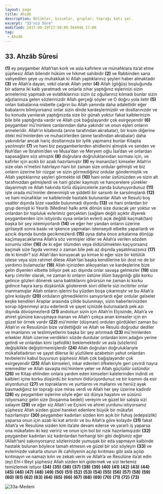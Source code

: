 ```yaml
---
layout: page
title: Ahzâb
description: Bölükler, kısımlar, gruplar; toprağı katı yer.
excerpt: "33'ncü Sûre"
modified: 2017-09-29T17:50:00.564948 17:00
tag: 
 - Ahzâb
---
```


## 33. Ahzâb Sûresi

**(1)** ey peygamber Allah’tan kork ve asla kafirlere ve münafıklara ita’at etme şüphesiz Allah bilendir hüküm ve hikmet sahibidir
**(2)** ve Rabbinden sana vahyedilen şeye uy muhakkak ki Allah yaptıklarınız şeyleri haber almaktadır
**(3)** ve Allah’a dayan, vekil olarak Allah yeter
**(4)** Allah (göğüs) boşluğunda bir adama iki kalb yaratmadı ve onlarla zıhar yaptığınız eşlerinizi sizin anneleriniz yapmadı ve evlatlıklarınızı sizin öz oğullarınız kılmadı bunlar sizin ağızlarınıza gelen sözlerinizdir Allah gerçeği söyler ve O doğru yola iletir 
**(5)** onları babalarına nisbetle çağırın bu Allah yanında daha adaletlidir eğer babalarını bilmiyorsanız onlar sizin dinde kardeşlerinizdir ve dostlarınızdır ve bu konuda yanılarak yaptığınızda size bir günah yoktur fakat kalblerinizin bile bile yaptığında vardır ve Allah çok bağışlayandır çok esirgeyendir
**(6)** peygamber mü’minlere canlarından daha yakındır ve onun eşleri onların anneleridir. Allah’ın kitabında (anne tarafından akrabalar),  bir kısmı diğerine öteki mü’minlerden ve muhacirlerden (anne tarafından akrabalar) daha yakındırlar ancak hariç dostlarınıza bir iyilik yapmanız bunlar Kitapta yazılmıştır
**(7)** ve hani biz peygamberlerden ahidlerini almıştık ve senden ve Nuh’dan ve İbrahim’den ve Musa’dan ve Meryem oğlu Îsa’dan ve onlardan sapasağlam söz almıştık 
**(8)** doğrulara doğruluklarından sorması için, ve kafirler için acıklı bir azab hazırlamıştır 
**(9)** ey inanan(lar) kimseler Allah’ın size olan ni’metini hatırlayın hani bir zaman size ordular gelmişti ve biz onların üzerine bir rüzgar ve sizin görmediğiniz ordular göndermiştik ve Allah yaptıklarınız şeyleri görmekte idi 
**(10)** hani onlar üstünüzden ve sizin alt tarafınızdan gelmişlerdi ve hani gözler kaymıştı ve hançerelere yürekler dayanmıştı ve Allah hakında türlü düşüncelerle zanda bulunuyordunuz 
**(11)** işte orada mü’minler denenmişti ve şiddetli bir sarsıntı ile sarsılmışlardı 
**(12)** ve hani münafıklar ve kalblerinde hastalık bulunanlar Allah ve Resulü boş vaatler dışında bize vaadde bulunmadı diyordu 
**(13)** ve hani onlardan bir grup demişti ki Yesrib (Medine) halkı artık dönün size duracak yer yoktur ve onlardan bir topluluk evlerimiz gerçekten (sağlam değil) açıktır diyerek peygamberden izin istiyordu oysa onlar(ın evleri) açık değildi kaçmak(tan) başka bir şey istemiyorlardı
**(14)** ve eğer her yandan onların üzerine girilseydi sonra baskı ve işkence yapmaları istenseydi elbette yaparlardı ve azıcık dışında bunda gecikmezlerdi 
**(15)** oysa daha önce arkalarına dön(üp kaç)mayacaklarına Allah’a söz vermişler idiler ve Allah’a verilen sözden sorumlu idiler
**(16)** de ki eğer ölümden veya öldürülmekten kaçıyorsanız kaçmak size fayda vermez o zaman bile pek az dışında yaşatılmazsınız
**(17)** de ki kimdir? sizi Allah'dan koruyacak şu kimse ki eğer size bir kötülük istese veya size rahmet dilese Allah’tan başka kendilerine bir dost ne de bir yardımcı bulamazlar 
**(18)** Allah içinizden alıkoyanları ve kardeşlerine bize gelin diyenleri elbette biliyor pek azı dışında onlar savaşa gelmezler 
**(19)** size karşı cimriler olarak, ne zaman ki onların üstüne ölüm baygınlığı gibi korku gelince gözleri dönerek sana baktıklarını görürsün ne zaman ki korku gidince hayra karşı düşkünlük göstererek sivri dillerle sizi incitirler onlar inanmamışlar Allah onların işlerini bu yüzden boşa çıkarmıştır ve bu Allah’a göre kolaydır
**(20)** orduların gitmediklerini sanıyorlardı eğer ordular gelseler keşke kendileri Araplar arasında çölde bulunmayı, sizin haberlerinizden sorup öğrenmeyi arzu ederlerdi ve şayet içinizde bulunsalardı pek azı dışında dövüşmezlerdi
**(21)** andolsun sizin için Allah’ın Elçisinde, Allah’a ve ahiret gününe kavuşmaya inanan ve Allah’ı çokça anan kimseler için en güzel bir örnek vardır 
**(22)** mü’minler (düşman) orduları gördükleri zaman bu Allah’ın ve Resulünün bize va’dettiğidir ve Allah ve Resulü doğrudur dediler ve imanlarını ve teslimiyetlerini başka bir şey artırmadı 
**(23)** mü’minlerden erkekler Allah üzerine verdikleri sözde durdular onlardan kimi adağını yerine getirdi ve onlardan kimi (şehidlik) beklemektedir ve asla (sözlerini) değişiklikle değiştirmemişlerdir
**(24)** Allah doğruları doğruluklarıyle mükafatladırsın ve şayet dilerse iki yüzlülere azabetsin yahut onlardan tevbelerini kabul buyursun şüphesiz Allah çok bağışlayandır çok esirgeyendir
**(25)** Allah kimseleri, inkar edenleri öfkeleriyle geri çevirdi hayra eremediler ve Allah savaşta mü’minlere yeter ve Allah güçlüdür üstündür
**(26)** ve Kitap ehlinden onlara yardım eden kimseleri kalelerinden indirdi ve kalbleri içine korku düşürdü bir kısmını öldürüyordunuz ve bir kısmını da esir alıyordunuz 
**(27)** ve topraklarını ve yurtlarını ve mallarını ve henüz ayak basmadığınız bir toprağı size miras verdi ve Allah her şey üzerine kadirdir
**(28)** ey peygamber eşlerine söyle eğer siz dünya hayatını ve süsünü istiyorsanız gelin size (boşanma bedeli) vereyim ve güzel bir salışla sizi salayım 
**(29)** ve eğer siz Allah’ı ve Eçisini ve ahiret yurdunu istiyorsanız şüphesiz Allah sizden güzel hareket edenlere büyük bir mükafat hazırlamıştır
**(30)** peygamber kadınları sizden kim açık bir fuhuş (edepsizlik) yaparsa onun için azab iki kat artırılır ve bu Allah’a göre kolaydır
**(31)** fakat Allah’a ve Resulüne sizden kim ita’ate devam ederse ve yararlı iş yaparsa ona mükafatını iki kez veririz ve onun için bol bir rızık hazırlamışızdır 
**(32)** peygamber kadınları siz kadınlardan herhangi biri gibi değilsiniz eğer (Allah’tan) sakınıyorsanız sözlerinizde yumuşak bir eda yapmayın kalbinde hastalık bulunan böylece tamah etmesin ve güzel bir söz söyleyin 
**(33)** ve evlerinizde vakarla oturun ilk cahiliyenin açılıp kırıtması gibi asla açılıp kırıtmayın ve namazı kılın ve zekatı verin ve Allah’a ve Resulüne ita’at edin (ey) Ehl-i Beyt şüphesiz Allah sizden kiri gidermek ve sizi tertemiz temizlemek istiyor
**(34)**
**(35)**
**(36)**
**(37)**
**(38)**
**(39)**
**(40)**
**(41)**
**(42)**
**(43)**
**(44)**
**(45)**
**(46)**
**(47)**
**(48)**
**(49)**
**(50)**
**(51)** 
**(52)** 
**(53)** 
**(54)** 
**(55)** 
**(56)**
**(57)**
**(58)**
**(59)**
**(60)**
**(61)** 
**(62)** 
**(63)** 
**(64)** 
**(65)** 
**(66)**
**(67)**
**(68)**
**(69)**
**(70)**
**(71)** 
**(72)** 
**(73)** 

![33a-Medeni]({{site.url}}/images/ayrac-muhur.png)
